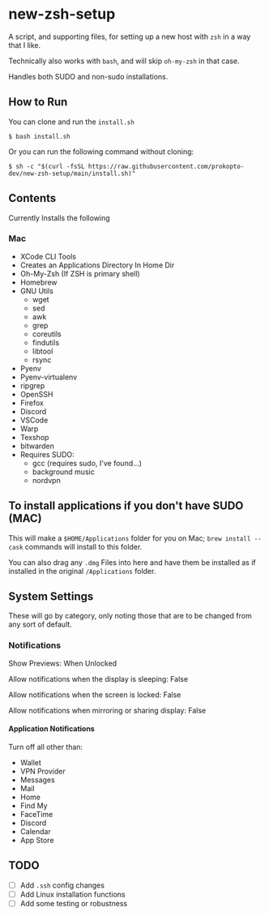 # new-zsh-setup
A script, and supporting files, for setting up a new host with `zsh` in a way that I like.

Technically also works with `bash`, and will skip `oh-my-zsh` in that case.

Handles both SUDO and non-sudo installations.

## How to Run

You can clone and run the `install.sh`

```shell
$ bash install.sh
```

Or you can run the following command without cloning:

```shell
$ sh -c "$(curl -fsSL https://raw.githubusercontent.com/prokopto-dev/new-zsh-setup/main/install.sh)"
```

## Contents

Currently Installs the following

### Mac

- XCode CLI Tools
- Creates an Applications Directory In Home Dir
- Oh-My-Zsh (If ZSH is primary shell)
- Homebrew
- GNU Utils
    - wget
    - sed
    - awk
    - grep
    - coreutils
    - findutils
    - libtool
    - rsync
- Pyenv
- Pyenv-virtualenv
- ripgrep
- OpenSSH
- Firefox
- Discord
- VSCode
- Warp
- Texshop
- bitwarden
- Requires SUDO:
    - gcc (requires sudo, I've found...)
    - background music
    - nordvpn

## To install applications if you don't have SUDO (MAC)

This will make a `$HOME/Applications` folder for you on Mac; `brew install --cask` commands will install to this folder.

You can also drag any `.dmg` Files into here and have them be installed as if installed in the original `/Applications` folder.

## System Settings

These will go by category, only noting those that are to be changed from any sort of default.

### Notifications

Show Previews: When Unlocked

Allow notifications when the display is sleeping: False

Allow notifications when the screen is locked: False

Allow notifications when mirroring or sharing display: False

#### Application Notifications

Turn off all other than:
- Wallet
- VPN Provider
- Messages
- Mail
- Home
- Find My
- FaceTime
- Discord
- Calendar
- App Store

## TODO

- [ ] Add `.ssh` config changes
- [ ] Add Linux installation functions
- [ ] Add some testing or robustness
